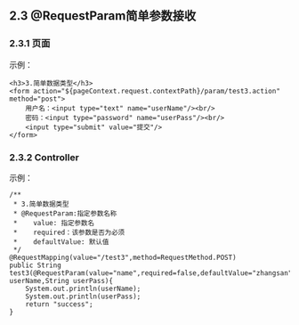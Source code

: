 ## 2.3 @RequestParam简单参数接收

### 2.3.1 页面

示例：

    <h3>3.简单数据类型</h3>
    <form action="${pageContext.request.contextPath}/param/test3.action" method="post">
        用户名：<input type="text" name="userName"/><br/>
        密码：<input type="password" name="userPass"/><br/>
        <input type="submit" value="提交"/>
    </form>

### 2.3.2 Controller

示例：

    /**
	 * 3.简单数据类型
	 * @RequestParam:指定参数名称
	 *    value: 指定参数名
	 *    required：该参数是否为必须
	 *    defaultValue: 默认值
	 */
	@RequestMapping(value="/test3",method=RequestMethod.POST)
	public String test3(@RequestParam(value="name",required=false,defaultValue="zhangsan")String userName,String userPass){
		System.out.println(userName);
		System.out.println(userPass);
		return "success";
    }
